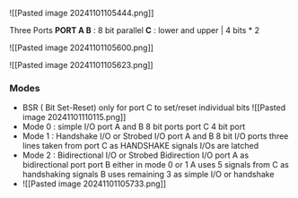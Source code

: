 ![[Pasted image 20241101105444.png]]

Three Ports
**PORT A B** : 8 bit parallel
**C** : lower and upper | 4 bits * 2

![[Pasted image 20241101105600.png]]

![[Pasted image 20241101105623.png]]

### Modes
- BSR ( Bit Set-Reset)
	  only for port C to set/reset individual bits
	  ![[Pasted image 20241101110115.png]]
- Mode 0 : simple I/O
	  port A and B 8 bit ports
	  port C 4 bit port
- Mode 1 : Handshake I/O or Strobed I/O
	  port A and B 8 bit I/O ports
	  three lines taken from port C as HANDSHAKE signals
	  I/Os are latched
- Mode 2 : Bidirectional I/O or Strobed Bidirection I/O
	  port A as bidirectional port
	  port B either in mode 0 or 1
	  A uses 5 signals from C as handshaking signals
	  B uses remaining 3 as simple I/O or handshake
- ![[Pasted image 20241101105733.png]]




